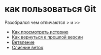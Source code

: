 # как пользоваться Git
Разобрался чем отличаются > и >>
- [Как просмотреть историю](./log_help.md)
- [Как вернуться к прошлой версии](./reset_help.md)
- [Ветвление](./branch_help.md)
- [Слияние веток](./merge_help.md)
